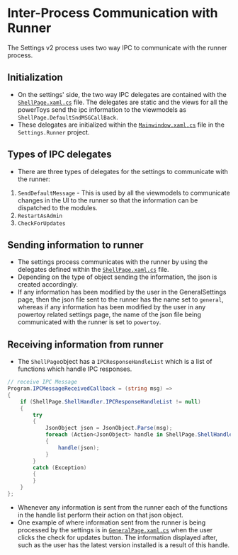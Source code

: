 # Inter-Process Communication with Runner

The Settings v2 process uses two way IPC to communicate with the runner process.

## Initialization
- On the settings' side, the two way IPC delegates are contained with the [`ShellPage.xaml.cs`](/src/core/Settings.UI/Views/ShellPage.xaml.cs) file. The delegates are static and the views for all the powerToys send the ipc information to the viewmodels as `ShellPage.DefaultSndMSGCallBack`.
- These delegates are initialized within the [`Mainwindow.xaml.cs`](/src/core/PowerToys.Settings/MainWindow.xaml.cs) file in the `Settings.Runner` project.


## Types of IPC delegates
- There are three types of delegates for the settings to communicate with the runner:
1. `SendDefaultMessage` - This is used by all the viewmodels to communicate changes in the UI to the runner so that the information can be dispatched to the modules.
2. `RestartAsAdmin`
3. `CheckForUpdates`

## Sending information to runner
- The settings process communicates with the runner by using the delegates defined within the [`ShellPage.xaml.cs`](/src/core/Settings.UI/Views/ShellPage.xaml.cs) file.
- Depending on the type of object sending the information, the json is created accordingly.
- If any information has been modified by the user in the GeneralSettings page, then the json file sent to the runner has the name set to `general`, whereas if any information has been modified by the user in any powertoy related settings page, the name of the json file being communicated with the runner is set to `powertoy`.

## Receiving information from runner
- The `ShellPage`object has a `IPCResponseHandleList` which is a list of functions which handle IPC responses. 

```csharp
// receive IPC Message
Program.IPCMessageReceivedCallback = (string msg) =>
{
    if (ShellPage.ShellHandler.IPCResponseHandleList != null)
    {
        try
        {
            JsonObject json = JsonObject.Parse(msg);
            foreach (Action<JsonObject> handle in ShellPage.ShellHandler.IPCResponseHandleList)
            {
                handle(json);
            }
        }
        catch (Exception)
        {
        }
    }
};
```

- Whenever any information is sent from the runner each of the functions in the handle list perform their action on that json object.
- One example of where information sent from the runner is being processed by the settings is in [`GeneralPage.xaml.cs`](/src/core/Settings.UI/Views/GeneralPage.xaml.cs) when the user clicks the check for updates button. The information displayed after, such as the user has the latest version installed is a result of this handle.
